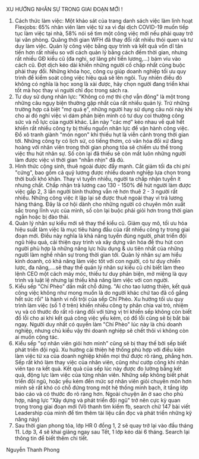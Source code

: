 XU HƯỚNG NHÂN SỰ TRONG GIAI ĐOẠN MỚI !
1. Cách thức làm việc: 
Một khảo sát của trang danh sách việc làm linh hoạt Flexjobs: 65% nhân viên làm việc từ xa vì đại dịch COVID-19 muốn tiếp tục làm việc tại nhà, 58% nói sẽ tìm một công việc mới nếu phải quay trở lại văn phòng. Quãng thời gian WFH đã thay đổi rất nhiều thói quen và tư duy làm việc. Quản lý công việc bằng quy trình và kết quả vốn dĩ tân tiến hơn rất nhiều so với cách quản lý bằng cách đếm thời gian, nhưng rất nhiều GĐ kiểu cũ (đa nghi, sợ lãng phí tiền lương,...) bám víu vào cách cũ. 
Đợt dịch kéo dài khiến những người cố chấp nhất cũng buộc phải thay đổi. Những khóa học, công cụ giúp doanh nghiệp tối ưu quy trình để kiểm soát công việc hiệu quả sẽ lên ngôi. Tuy nhiên điều đó không có nghĩa là học xong là xài được, hãy chọn người đang triển khai tốt mà học thay vì người chỉ đọc trong sách ra.
2. Tư duy sử dụng nhân lực:
"Không có mợ thì chợ vẫn đông" là một trong những câu ngụy biện thường gặp nhất của rất nhiều quản lý. Trừ những trường hợp cá biệt "mợ quá ẹ", những người hay sử dụng câu nói này khi cho ai đó nghỉ việc vì dám phản biện mình có tư duy coi thường công sức và nỗ lực của người khác. Lần này "các mợ" kéo nhau về quê hết khiến rất nhiều công ty bị thiếu nguồn nhân lực để vận hành công việc. Đổ xô tranh giành "món ngon" khi thiếu hụt là viễn cảnh trong thời gian tới. Những công ty có lịch sử, có tiếng thơm, có văn hóa đối xử đàng hoàng với nhân viên trong thời gian phong tỏa sẽ chiếm ưu thế trong việc thu hút nhân sự. Số còn lại đã thiếu sẽ còn mất luôn những người làm được việc vì thời gian "nhẫn nhịn" đã đủ.
3. Hình thức cộng sinh, thuê ngoài được đẩy mạnh.
Cắt giảm tối đa chi phí "cứng", bao gồm cả quỹ lương được nhiều doanh nghiệp lựa chọn trong thời buổi khó khăn. Thay vì tuyển nhiều, người ta chấp nhận tuyển ít nhưng chất. Chấp nhận trả lương cao 130 - 150% để hút người làm được việc gấp 2, 3 lần người bình thường vẫn rẻ hơn thuê 2 - 3 người rất nhiều. Những công việc ít lặp lại sẽ được thuê ngoài thay vì trả lương hàng tháng.  Đây là cơ hội dành cho những người có chuyên môn xuất sắc trong lĩnh vực của mình, số còn lại buộc phải giỏi hơn trong thời gian ngắn hoặc bị đào thải.
4. Quản lý nhân sự kiểu mới sẽ thay thế kiểu cũ.
Giảm quy mô, tối ưu hóa hiệu suất làm việc là mục tiêu hàng đầu của rất nhiều công ty trong giai đoạn mới. Điều này nghĩa là khả năng tuyển đúng người, phát triển đội ngũ hiệu quả, cải thiện quy trình và xây dựng văn hóa để thu hút con người phù hợp là những năng lực hữu dụng & ưu tiên nhất của những người làm nghề nhân sự trong thời gian tới.
Quản lý nhân sự am hiểu kinh doanh, có khả năng làm việc tốt với con người, có tư duy chiến lược, đa năng,....sẽ thay thế quản lý nhân sự kiểu cũ chỉ biết làm theo lệnh CEO một cách máy móc, thiếu tư duy phản biện, mở miệng là quy trình và luật lệ nhưng lại thiếu khả năng làm việc với con người.
5. Kiểu sếp "Chí Phèo" dần mất chỗ đứng.
"Ai cho tao lương thiện, kết quả công việc không như mong muốn là do người khác chứ tao đã cố gắng hết sức rồi" là hành vi nổi trội của sếp Chí Phèo. Xu hướng tối ưu quy trình làm việc (số 1 ở trên) khiến nhiều công ty phân chia vai trò, nhiệm vụ và có thước đo rất rõ ràng đối với từng vị trí khiến sếp không còn biết đổ lỗi cho ai khi kết quả công việc yếu kém, có đổ lỗi cũng sẽ bị bắt bài ngay.
Người duy nhất có quyền làm "Chí Phèo" lúc này là chủ doanh nghiệp, nhưng chủ kiểu vậy thì doanh nghiệp sẽ chết thôi vì không còn ai muốn cộng tác.
6. Kiểu sếp "sợ nhân viên giỏi hơn mình" cũng sẽ bị thay thế bởi sếp biết phát triển đội ngũ.
Xu hướng cải thiện hệ thống phù hợp với điều kiện làm việc từ xa của doanh nghiệp khiến mọi thứ được rõ ràng, phẳng hơn. Sếp rất khó làm thay việc của nhân viên, cũng như cướp công khi nhân viên tạo ra kết quả. Kết quả của sếp lúc này được đo lường bằng kết quả, động lực làm việc của từng nhân viên.
Những sếp không biết phát triển đội ngũ, hoặc yếu kém đến mức sợ nhân viên giỏi chuyên môn hơn mình sẽ rất khó có chỗ đứng trong một hệ thống minh bạch, ít tầng lớp báo cáo và có thước đo rõ ràng hơn. Ngoài chuyện ăn ở sao cho phù hợp, năng lực "Xây dựng và phát triển đội ngũ" trở nên cực kỳ quan trọng trong giai đoạn mới (Vô thanh tìm kiếm fb, search chữ 147 bài viết Leadership của mình để tìm thêm tài liệu cần đọc và phát triển những kỹ năng này)
 7. Sau thời gian phong tỏa, lớp HR 0 đồng 1, 2 sẽ quay trở lại vào đầu tháng 11. Lớp 3, 4 sẽ khai giảng ngay sau Tết, 1 lớp kéo dài 6 tháng. Search lại thông tin để biết thêm chi tiết.

Nguyễn Thanh Phong
